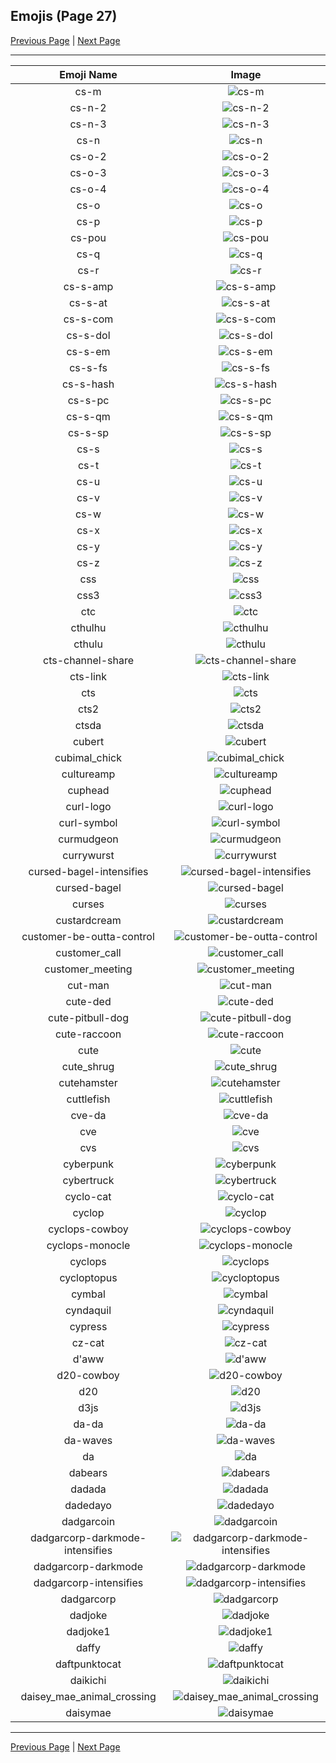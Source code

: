 
## Emojis (Page 27)

[Previous Page](/docs/hc/page-c-0026.md)
  | [Next Page](/docs/hc/page-d-0028.md)

<hr />

|Emoji Name|Image|
| :-: | :-: |
|cs-m| ![cs-m](/emojis/hc/cs-m.png)|
|cs-n-2| ![cs-n-2](/emojis/hc/cs-n-2.png)|
|cs-n-3| ![cs-n-3](/emojis/hc/cs-n-3.png)|
|cs-n| ![cs-n](/emojis/hc/cs-n.png)|
|cs-o-2| ![cs-o-2](/emojis/hc/cs-o-2.png)|
|cs-o-3| ![cs-o-3](/emojis/hc/cs-o-3.png)|
|cs-o-4| ![cs-o-4](/emojis/hc/cs-o-4.png)|
|cs-o| ![cs-o](/emojis/hc/cs-o.png)|
|cs-p| ![cs-p](/emojis/hc/cs-p.png)|
|cs-pou| ![cs-pou](/emojis/hc/cs-pou.png)|
|cs-q| ![cs-q](/emojis/hc/cs-q.png)|
|cs-r| ![cs-r](/emojis/hc/cs-r.png)|
|cs-s-amp| ![cs-s-amp](/emojis/hc/cs-s-amp.png)|
|cs-s-at| ![cs-s-at](/emojis/hc/cs-s-at.png)|
|cs-s-com| ![cs-s-com](/emojis/hc/cs-s-com.png)|
|cs-s-dol| ![cs-s-dol](/emojis/hc/cs-s-dol.png)|
|cs-s-em| ![cs-s-em](/emojis/hc/cs-s-em.png)|
|cs-s-fs| ![cs-s-fs](/emojis/hc/cs-s-fs.png)|
|cs-s-hash| ![cs-s-hash](/emojis/hc/cs-s-hash.png)|
|cs-s-pc| ![cs-s-pc](/emojis/hc/cs-s-pc.png)|
|cs-s-qm| ![cs-s-qm](/emojis/hc/cs-s-qm.png)|
|cs-s-sp| ![cs-s-sp](/emojis/hc/cs-s-sp.png)|
|cs-s| ![cs-s](/emojis/hc/cs-s.png)|
|cs-t| ![cs-t](/emojis/hc/cs-t.png)|
|cs-u| ![cs-u](/emojis/hc/cs-u.png)|
|cs-v| ![cs-v](/emojis/hc/cs-v.png)|
|cs-w| ![cs-w](/emojis/hc/cs-w.png)|
|cs-x| ![cs-x](/emojis/hc/cs-x.png)|
|cs-y| ![cs-y](/emojis/hc/cs-y.png)|
|cs-z| ![cs-z](/emojis/hc/cs-z.png)|
|css| ![css](/emojis/hc/css.gif)|
|css3| ![css3](/emojis/hc/css3.png)|
|ctc| ![ctc](/emojis/hc/ctc.jpg)|
|cthulhu| ![cthulhu](/emojis/hc/cthulhu.png)|
|cthulu| ![cthulu](/emojis/hc/cthulu.gif)|
|cts-channel-share| ![cts-channel-share](/emojis/hc/cts-channel-share.png)|
|cts-link| ![cts-link](/emojis/hc/cts-link.png)|
|cts| ![cts](/emojis/hc/cts.png)|
|cts2| ![cts2](/emojis/hc/cts2.png)|
|ctsda| ![ctsda](/emojis/hc/ctsda.png)|
|cubert| ![cubert](/emojis/hc/cubert.png)|
|cubimal_chick| ![cubimal_chick](/emojis/hc/cubimal_chick.png)|
|cultureamp| ![cultureamp](/emojis/hc/cultureamp.png)|
|cuphead| ![cuphead](/emojis/hc/cuphead.gif)|
|curl-logo| ![curl-logo](/emojis/hc/curl-logo.png)|
|curl-symbol| ![curl-symbol](/emojis/hc/curl-symbol.png)|
|curmudgeon| ![curmudgeon](/emojis/hc/curmudgeon.jpg)|
|currywurst| ![currywurst](/emojis/hc/currywurst.png)|
|cursed-bagel-intensifies| ![cursed-bagel-intensifies](/emojis/hc/cursed-bagel-intensifies.gif)|
|cursed-bagel| ![cursed-bagel](/emojis/hc/cursed-bagel.png)|
|curses| ![curses](/emojis/hc/curses.png)|
|custardcream| ![custardcream](/emojis/hc/custardcream.png)|
|customer-be-outta-control| ![customer-be-outta-control](/emojis/hc/customer-be-outta-control.png)|
|customer_call| ![customer_call](/emojis/hc/customer_call.png)|
|customer_meeting| ![customer_meeting](/emojis/hc/customer_meeting.png)|
|cut-man| ![cut-man](/emojis/hc/cut-man.png)|
|cute-ded| ![cute-ded](/emojis/hc/cute-ded.gif)|
|cute-pitbull-dog| ![cute-pitbull-dog](/emojis/hc/cute-pitbull-dog.png)|
|cute-raccoon| ![cute-raccoon](/emojis/hc/cute-raccoon.png)|
|cute| ![cute](/emojis/hc/cute.png)|
|cute_shrug| ![cute_shrug](/emojis/hc/cute_shrug.png)|
|cutehamster| ![cutehamster](/emojis/hc/cutehamster.png)|
|cuttlefish| ![cuttlefish](/emojis/hc/cuttlefish.gif)|
|cve-da| ![cve-da](/emojis/hc/cve-da.png)|
|cve| ![cve](/emojis/hc/cve.png)|
|cvs| ![cvs](/emojis/hc/cvs.png)|
|cyberpunk| ![cyberpunk](/emojis/hc/cyberpunk.png)|
|cybertruck| ![cybertruck](/emojis/hc/cybertruck.png)|
|cyclo-cat| ![cyclo-cat](/emojis/hc/cyclo-cat.png)|
|cyclop| ![cyclop](/emojis/hc/cyclop.png)|
|cyclops-cowboy| ![cyclops-cowboy](/emojis/hc/cyclops-cowboy.png)|
|cyclops-monocle| ![cyclops-monocle](/emojis/hc/cyclops-monocle.png)|
|cyclops| ![cyclops](/emojis/hc/cyclops.png)|
|cycloptopus| ![cycloptopus](/emojis/hc/cycloptopus.png)|
|cymbal| ![cymbal](/emojis/hc/cymbal.png)|
|cyndaquil| ![cyndaquil](/emojis/hc/cyndaquil.gif)|
|cypress| ![cypress](/emojis/hc/cypress.gif)|
|cz-cat| ![cz-cat](/emojis/hc/cz-cat.png)|
|d'aww| ![d'aww](/emojis/hc/d'aww.png)|
|d20-cowboy| ![d20-cowboy](/emojis/hc/d20-cowboy.png)|
|d20| ![d20](/emojis/hc/d20.jpg)|
|d3js| ![d3js](/emojis/hc/d3js.png)|
|da-da| ![da-da](/emojis/hc/da-da.png)|
|da-waves| ![da-waves](/emojis/hc/da-waves.gif)|
|da| ![da](/emojis/hc/da.png)|
|dabears| ![dabears](/emojis/hc/dabears.png)|
|dadada| ![dadada](/emojis/hc/dadada.jpg)|
|dadedayo| ![dadedayo](/emojis/hc/dadedayo.png)|
|dadgarcoin| ![dadgarcoin](/emojis/hc/dadgarcoin.png)|
|dadgarcorp-darkmode-intensifies| ![dadgarcorp-darkmode-intensifies](/emojis/hc/dadgarcorp-darkmode-intensifies.gif)|
|dadgarcorp-darkmode| ![dadgarcorp-darkmode](/emojis/hc/dadgarcorp-darkmode.png)|
|dadgarcorp-intensifies| ![dadgarcorp-intensifies](/emojis/hc/dadgarcorp-intensifies.gif)|
|dadgarcorp| ![dadgarcorp](/emojis/hc/dadgarcorp.png)|
|dadjoke| ![dadjoke](/emojis/hc/dadjoke.png)|
|dadjoke1| ![dadjoke1](/emojis/hc/dadjoke1.gif)|
|daffy| ![daffy](/emojis/hc/daffy.jpg)|
|daftpunktocat| ![daftpunktocat](/emojis/hc/daftpunktocat.gif)|
|daikichi| ![daikichi](/emojis/hc/daikichi.png)|
|daisey_mae_animal_crossing| ![daisey_mae_animal_crossing](/emojis/hc/daisey_mae_animal_crossing.png)|
|daisymae| ![daisymae](/emojis/hc/daisymae.png)|

<hr/>

[Previous Page](/docs/hc/page-c-0026.md)
  | [Next Page](/docs/hc/page-d-0028.md)